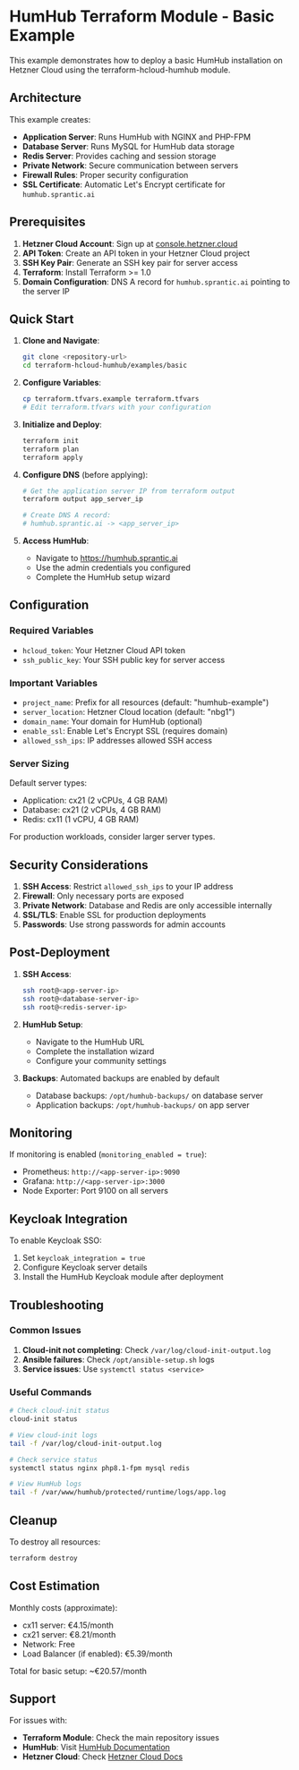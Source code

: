 # HumHub Terraform Module - Basic Example

This example demonstrates how to deploy a basic HumHub installation on Hetzner Cloud using the terraform-hcloud-humhub module.

## Architecture

This example creates:
- **Application Server**: Runs HumHub with NGINX and PHP-FPM
- **Database Server**: Runs MySQL for HumHub data storage
- **Redis Server**: Provides caching and session storage
- **Private Network**: Secure communication between servers
- **Firewall Rules**: Proper security configuration
- **SSL Certificate**: Automatic Let's Encrypt certificate for `humhub.sprantic.ai`

## Prerequisites

1. **Hetzner Cloud Account**: Sign up at [console.hetzner.cloud](https://console.hetzner.cloud/)
2. **API Token**: Create an API token in your Hetzner Cloud project
3. **SSH Key Pair**: Generate an SSH key pair for server access
4. **Terraform**: Install Terraform >= 1.0
5. **Domain Configuration**: DNS A record for `humhub.sprantic.ai` pointing to the server IP

## Quick Start

1. **Clone and Navigate**:
   ```bash
   git clone <repository-url>
   cd terraform-hcloud-humhub/examples/basic
   ```

2. **Configure Variables**:
   ```bash
   cp terraform.tfvars.example terraform.tfvars
   # Edit terraform.tfvars with your configuration
   ```

3. **Initialize and Deploy**:
   ```bash
   terraform init
   terraform plan
   terraform apply
   ```

4. **Configure DNS** (before applying):
   ```bash
   # Get the application server IP from terraform output
   terraform output app_server_ip
   
   # Create DNS A record:
   # humhub.sprantic.ai -> <app_server_ip>
   ```

5. **Access HumHub**:
   - Navigate to https://humhub.sprantic.ai
   - Use the admin credentials you configured
   - Complete the HumHub setup wizard

## Configuration

### Required Variables

- `hcloud_token`: Your Hetzner Cloud API token
- `ssh_public_key`: Your SSH public key for server access

### Important Variables

- `project_name`: Prefix for all resources (default: "humhub-example")
- `server_location`: Hetzner Cloud location (default: "nbg1")
- `domain_name`: Your domain for HumHub (optional)
- `enable_ssl`: Enable Let's Encrypt SSL (requires domain)
- `allowed_ssh_ips`: IP addresses allowed SSH access

### Server Sizing

Default server types:
- Application: cx21 (2 vCPUs, 4 GB RAM)
- Database: cx21 (2 vCPUs, 4 GB RAM)  
- Redis: cx11 (1 vCPU, 4 GB RAM)

For production workloads, consider larger server types.

## Security Considerations

1. **SSH Access**: Restrict `allowed_ssh_ips` to your IP address
2. **Firewall**: Only necessary ports are exposed
3. **Private Network**: Database and Redis are only accessible internally
4. **SSL/TLS**: Enable SSL for production deployments
5. **Passwords**: Use strong passwords for admin accounts

## Post-Deployment

1. **SSH Access**:
   ```bash
   ssh root@<app-server-ip>
   ssh root@<database-server-ip>
   ssh root@<redis-server-ip>
   ```

2. **HumHub Setup**:
   - Navigate to the HumHub URL
   - Complete the installation wizard
   - Configure your community settings

3. **Backups**: Automated backups are enabled by default
   - Database backups: `/opt/humhub-backups/` on database server
   - Application backups: `/opt/humhub-backups/` on app server

## Monitoring

If monitoring is enabled (`monitoring_enabled = true`):
- Prometheus: `http://<app-server-ip>:9090`
- Grafana: `http://<app-server-ip>:3000`
- Node Exporter: Port 9100 on all servers

## Keycloak Integration

To enable Keycloak SSO:
1. Set `keycloak_integration = true`
2. Configure Keycloak server details
3. Install the HumHub Keycloak module after deployment

## Troubleshooting

### Common Issues

1. **Cloud-init not completing**: Check `/var/log/cloud-init-output.log`
2. **Ansible failures**: Check `/opt/ansible-setup.sh` logs
3. **Service issues**: Use `systemctl status <service>`

### Useful Commands

```bash
# Check cloud-init status
cloud-init status

# View cloud-init logs
tail -f /var/log/cloud-init-output.log

# Check service status
systemctl status nginx php8.1-fpm mysql redis

# View HumHub logs
tail -f /var/www/humhub/protected/runtime/logs/app.log
```

## Cleanup

To destroy all resources:
```bash
terraform destroy
```

## Cost Estimation

Monthly costs (approximate):
- cx11 server: €4.15/month
- cx21 server: €8.21/month
- Network: Free
- Load Balancer (if enabled): €5.39/month

Total for basic setup: ~€20.57/month

## Support

For issues with:
- **Terraform Module**: Check the main repository issues
- **HumHub**: Visit [HumHub Documentation](https://docs.humhub.org/)
- **Hetzner Cloud**: Check [Hetzner Cloud Docs](https://docs.hetzner.cloud/)